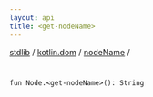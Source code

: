 ```yaml
---
layout: api
title: <get-nodeName>
---
```

[stdlib](../../index.md) / [kotlin.dom](../index.md) / [nodeName](index.md) / [<get-nodeName>](_get-nodeName_.md)

# <get-nodeName>

```
fun Node.<get-nodeName>(): String
```
